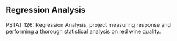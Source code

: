 ## Regression Analysis
PSTAT 126: Regression Analysis, project measuring response and performing a thorough statistical analysis on red wine quality.
